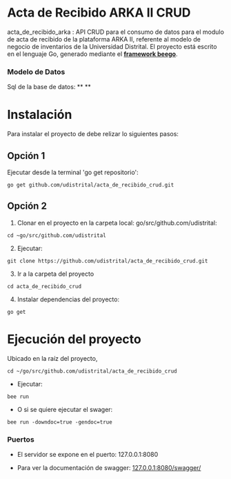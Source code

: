 # Acta de Recibido ARKA II CRUD

acta_de_recibido_arka : API CRUD para el consumo de datos para el modulo de acta de recibido de la plataforma ARKA II, 
referente al modelo de negocio de inventarios de la Universidad Distrital. 
El proyecto está escrito en el lenguaje Go, generado mediante el **[framework beego](https://beego.me/)**.

### Modelo de Datos

Sql de la base de datos: ** **


# Instalación
Para instalar el proyecto de debe relizar lo siguientes pasos:

## Opción 1

Ejecutar desde la terminal 'go get repositorio':
```shell 
go get github.com/udistrital/acta_de_recibido_crud.git
```

## Opción 2

1. Clonar en el proyecto en la carpeta local: go/src/github.com/udistrital:
```shell
cd ~go/src/github.com/udistrital 
```

2. Ejecutar:

```shell 
git clone https://github.com/udistrital/acta_de_recibido_crud.git
```

3. Ir a la carpeta del proyecto
```shell 
cd acta_de_recibido_crud
```

4. Instalar dependencias del proyecto:
```shell 
go get
```


# Ejecución del proyecto
Ubicado en la raíz del proyecto,
```shell 
cd ~/go/src/github.com/udistrital/acta_de_recibido_crud
```

- Ejecutar: 
```shell 
bee run
```
- O si se quiere ejecutar el swager:

```shell 
bee run -downdoc=true -gendoc=true
```

### Puertos
* El servidor se expone en el puerto: 127.0.0.1:8080

* Para ver la documentación de swagger: [127.0.0.1:8080/swagger/](http://127.0.0.1:8080/swagger/)
